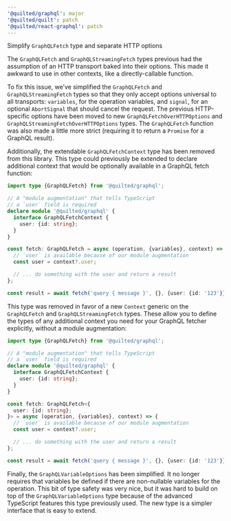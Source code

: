 ```yaml
---
'@quilted/graphql': major
'@quilted/quilt': patch
'@quilted/react-graphql': patch
---
```


Simplify `GraphQLFetch` type and separate HTTP options

The `GraphQLFetch` and `GraphQLStreamingFetch` types previous had the assumption of an HTTP transport baked into their options. This made it awkward to use in other contexts, like a directly-callable function.

To fix this issue, we’ve simplified the `GraphQLFetch` and `GraphQLStreamingFetch` types so that they only accept options universal to all transports: `variables`, for the operation variables, and `signal`, for an optional `AbortSignal` that should cancel the request. The previous HTTP-specific options have been moved to new `GraphQLFetchOverHTTPOptions` and `GraphQLStreamingFetchOverHTTPOptions` types. The `GraphQLFetch` function was also made a little more strict (requiring it to return a `Promise` for a GraphQL result).

Additionally, the extendable `GraphQLFetchContext` type has been removed from this library. This type could previously be extended to declare additional context that would be optionally available in a GraphQL fetch function:

```ts
import type {GraphQLFetch} from '@quilted/graphql';

// A "module augmentation" that tells TypeScript
// a `user` field is required
declare module '@quilted/graphql' {
  interface GraphQLFetchContext {
    user: {id: string};
  }
}

const fetch: GraphQLFetch = async (operation, {variables}, context) => {
  // `user` is available because of our module augmentation
  const user = context?.user;

  // ... do something with the user and return a result
};

const result = await fetch('query { message }', {}, {user: {id: '123'}});
```

This type was removed in favor of a new `Context` generic on the `GraphQLFetch` and `GraphQLStreamingFetch` types. These allow you to define the types of any additional context you need for your GraphQL fetcher explicitly, without a module augmentation:

```ts
import type {GraphQLFetch} from '@quilted/graphql';

// A "module augmentation" that tells TypeScript
// a `user` field is required
declare module '@quilted/graphql' {
  interface GraphQLFetchContext {
    user: {id: string};
  }
}

const fetch: GraphQLFetch<{
  user: {id: string};
}> = async (operation, {variables}, context) => {
  // `user` is available because of our module augmentation
  const user = context?.user;

  // ... do something with the user and return a result
};

const result = await fetch('query { message }', {}, {user: {id: '123'}});
```

Finally, the `GraphQLVariableOptions` has been simplified. It no longer requires that variables be defined if there are non-nullable variables for the operation. This bit of type safety was very nice, but it was hard to build on top of the `GraphQLVariableOptions` type because of the advanced TypeScript features this type previously used. The new type is a simpler interface that is easy to extend.
